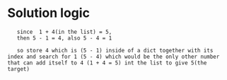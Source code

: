 # Solution logic
```if [1, 2, 3, 4] and target = 5
   since  1 + 4(in the list) = 5,
   then 5 - 1 = 4, also 5 - 4 = 1

   so store 4 which is (5 - 1) inside of a dict together with its index and search for 1 (5 - 4) which would be the only other number that can add itself to 4 (1 + 4 = 5) int the list to give 5(the target)
```
